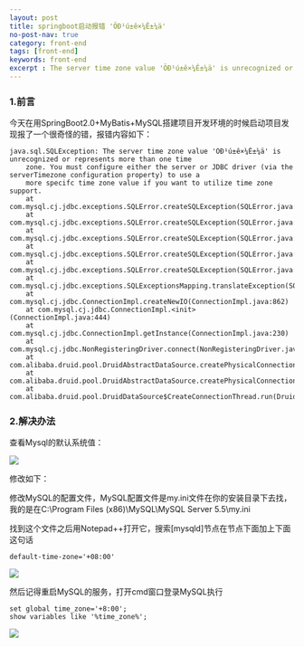 ```yaml
---
layout: post
title: springboot启动报错 'ÖÐ¹ú±ê×¼Ê±¼ä'
no-post-nav: true
category: front-end
tags: [front-end]
keywords: front-end
excerpt : The server time zone value 'ÖÐ¹ú±ê×¼Ê±¼ä' is unrecognized or represents more than one time 报错
---
```


### 1.前言
  今天在用SpringBoot2.0+MyBatis+MySQL搭建项目开发环境的时候启动项目发现报了一个很奇怪的错，报错内容如下：
 
```
java.sql.SQLException: The server time zone value 'ÖÐ¹ú±ê×¼Ê±¼ä' is unrecognized or represents more than one time
	zone. You must configure either the server or JDBC driver (via the serverTimezone configuration property) to use a
	more specifc time zone value if you want to utilize time zone support.
    at com.mysql.cj.jdbc.exceptions.SQLError.createSQLException(SQLError.java:127)
    at com.mysql.cj.jdbc.exceptions.SQLError.createSQLException(SQLError.java:95)
    at com.mysql.cj.jdbc.exceptions.SQLError.createSQLException(SQLError.java:87)
    at com.mysql.cj.jdbc.exceptions.SQLError.createSQLException(SQLError.java:61)
    at com.mysql.cj.jdbc.exceptions.SQLError.createSQLException(SQLError.java:71)
    at com.mysql.cj.jdbc.exceptions.SQLExceptionsMapping.translateException(SQLExceptionsMapping.java:76)
    at com.mysql.cj.jdbc.ConnectionImpl.createNewIO(ConnectionImpl.java:862)
    at com.mysql.cj.jdbc.ConnectionImpl.<init>(ConnectionImpl.java:444)
    at com.mysql.cj.jdbc.ConnectionImpl.getInstance(ConnectionImpl.java:230)
    at com.mysql.cj.jdbc.NonRegisteringDriver.connect(NonRegisteringDriver.java:226)
    at com.alibaba.druid.pool.DruidAbstractDataSource.createPhysicalConnection(DruidAbstractDataSource.java:1558)
    at com.alibaba.druid.pool.DruidAbstractDataSource.createPhysicalConnection(DruidAbstractDataSource.java:1623)
    at com.alibaba.druid.pool.DruidDataSource$CreateConnectionThread.run(DruidDataSource.java:2468)
``` 

### 2.解决办法

查看Mysql的默认系统值：

![](https://luopengfei3000.github.io/assets/images/2019/springboot/2019-05-06-springboot-mysql-error/01.png)

修改如下：

修改MySQL的配置文件，MySQL配置文件是my.ini文件在你的安装目录下去找，我的是在C:\Program Files (x86)\MySQL\MySQL Server 5.5\my.ini

找到这个文件之后用Notepad++打开它，搜索[mysqld]节点在节点下面加上下面这句话

```
default-time-zone='+08:00'
```

![](https://luopengfei3000.github.io/assets/images/2019/springboot/2019-05-06-springboot-mysql-error/02.png)

然后记得重启MySQL的服务，打开cmd窗口登录MySQL执行
```
set global time_zone='+8:00';
show variables like '%time_zone%';
```

![](https://luopengfei3000.github.io/assets/images/2019/springboot/2019-05-06-springboot-mysql-error/03.png)